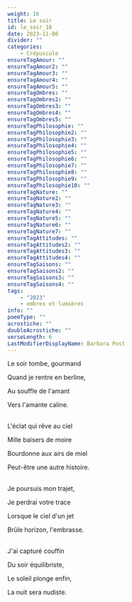 ```yaml
---
weight: 16
title: Le soir
id: le_soir_18
date: 2023-11-06
divider: ""
categories:
    - Crépuscule
ensureTagAmour: ""
ensureTagAmour2: ""
ensureTagAmour3: ""
ensureTagAmour4: ""
ensureTagAmour5: ""
ensureTagOmbres: ""
ensureTagOmbres2: ""
ensureTagOmbres3: ""
ensureTagOmbres4: ""
ensureTagOmbres5: ""
ensureTagPhilosophie: ""
ensureTagPhilosophie2: ""
ensureTagPhilosophie3: ""
ensureTagPhilosophie4: ""
ensureTagPhilosophie5: ""
ensureTagPhilosophie6: ""
ensureTagPhilosophie7: ""
ensureTagPhilosophie8: ""
ensureTagPhilosophie9: ""
ensureTagPhilosophie10: ""
ensureTagNature: ""
ensureTagNature2: ""
ensureTagNature3: ""
ensureTagNature4: ""
ensureTagNature5: ""
ensureTagNature6: ""
ensureTagNature7: ""
ensureTagAttitudes: ""
ensureTagAttitudes2: ""
ensureTagAttitudes3: ""
ensureTagAttitudes4: ""
ensureTagSaisons: ""
ensureTagSaisons2: ""
ensureTagSaisons3: ""
ensureTagSaisons4: ""
tags:
    - "2023"
    - ombres et lumières
info: ""
poemType: ""
acrostiche: ""
doubleAcrostiche: ""
verseLength: 6
LastModifierDisplayName: Barbara Post
---
```

Le soir tombe, gourmand

Quand je rentre en berline,

Au souffle de l'amant

Vers l'amante caline.

 \
L'éclat qui rêve au ciel

Mille baisers de moire

Bourdonne aux airs de miel

Peut-être une autre histoire.

 \
Je poursuis mon trajet,

Je perdrai votre trace

Lorsque le ciel d'un jet

Brûle horizon, l'embrasse.

 \
J'ai capturé couffin

Du soir équilibriste,

Le soleil plonge enfin,

La nuit sera nudiste.
